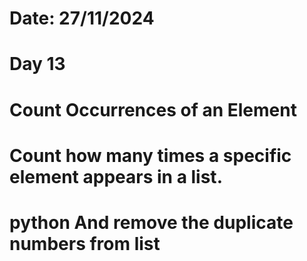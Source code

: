 # Date: 27/11/2024
# Day 13
# Count Occurrences of an Element
# Count how many times a specific element appears in a list.
# python And remove the duplicate numbers from list
